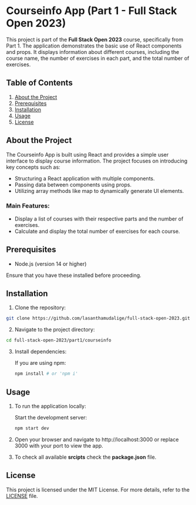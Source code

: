 # Courseinfo App (Part 1 - Full Stack Open 2023)

This project is part of the **Full Stack Open 2023** course, specifically from Part 1. The application demonstrates the basic use of React components and props. It displays information about different courses, including the course name, the number of exercises in each part, and the total number of exercises.

## Table of Contents

   1. [About the Project](#about-the-project)
   2. [Prerequisites](#prerequisites)
   3. [Installation](#installation)
   4. [Usage](#usage)
   5. [License](#license)

## About the Project

The Courseinfo App is built using React and provides a simple user interface to display course information. The project focuses on introducing key concepts such as:

   * Structuring a React application with multiple components.
   * Passing data between components using props.
   * Utilizing array methods like map to dynamically generate UI elements.

### Main Features:

   * Display a list of courses with their respective parts and the number of exercises.
   * Calculate and display the total number of exercises for each course.

## Prerequisites

   * Node.js (version 14 or higher)

Ensure that you have these installed before proceeding.

## Installation

   1. Clone the repository:
   ```bash
   git clone https://github.com/lasanthamudalige/full-stack-open-2023.git
   ```

   2. Navigate to the project directory:
   ```bash
   cd full-stack-open-2023/part1/courseinfo
   ```

   3. Install dependencies:

      If you are using npm:
      ```bash
      npm install # or 'npm i'
      ```

## Usage

1. To run the application locally:

      Start the development server:
   
      ```bash
      npm start dev
      ```

2. Open your browser and navigate to http://localhost:3000 or replace 3000 with your port to view the app.

3. To check all available **srcipts** check the **package.json** file. 

## License

This project is licensed under the MIT License. For more details, refer to the [LICENSE](https://github.com/lasanthamudalige/full-stack-open-2023/blob/main/LICENSE) file.

